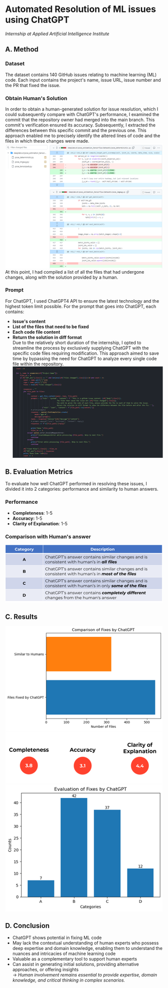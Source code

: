 # Automated Resolution of ML issues using ChatGPT
_Internship at Applied Artificial Intelligence Institute_

## A. Method
### Dataset
The dataset contains 140 GitHub issues relating to machine learning (ML) code. Each input contains the project's name, issue URL, issue number and the PR that fixed the issue.
### Obtain Human's Solution
In order to obtain a human-generated solution for issue resolution, which I could subsequently compare with ChatGPT's performance, I examined the commit that the repository owner had merged into the main branch. This commit's verification ensured its accuracy. Subsequently, I extracted the differences between this specific commit and the previous one. This approach enabled me to precisely identify the altered lines of code and the files in which these changes were made.\
![Screenshot](pictures/human_solution.png)\
At this point, I had compiled a list of all the files that had undergone changes, along with the solution provided by a human.
### Prompt
For ChatGPT, I used ChatGPT4 API to ensure the latest technology and the highest token limit possible. For the prompt that goes into ChatGPT, each contains:
* **Issue's content**
* **List of the files that need to be fixed**
* **Each code file content**
* **Return the solution in diff format**\
Due to the relatively short duration of the internship, I opted to streamline the process by exclusively supplying ChatGPT with the specific code files requiring modification. This approach aimed to save time by bypassing the need for ChatGPT to analyze every single code file within the repository.\
![Screenshot](pictures/prompt.png)

## B. Evaluation Metrics
To evaluate how well ChatGPT performed in resolving these issues, I divided it into 2 categories: performance and similarity to human answers.
### Performance
* **Completeness**: 1-5
* **Accuracy:** 1-5
* **Clarity of Explanation**: 1-5
### Comparison with Human's answer
![Screenshot](pictures/compare.png)

## C. Results
![Screenshot](pictures/result1.png)
![Screenshot](pictures/result3.png)
![Screenshot](pictures/result2.png)


## D. Conclusion
* ChatGPT shows potential in fixing ML code
* May lack the contextual understanding of human experts who possess deep expertise and domain knowledge, enabling them to understand the nuances and intricacies of machine learning code
* Valuable as a complementary tool to support human experts
* Can assist in generating initial solutions, providing alternative approaches, or offering insights\
→ _Human involvement remains essential to provide expertise, domain knowledge, and critical thinking in complex scenarios._
